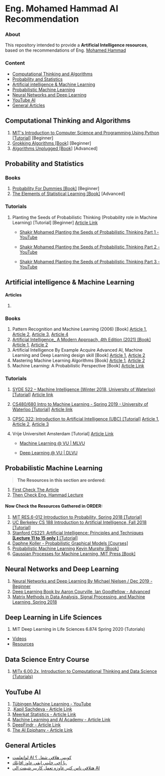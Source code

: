 # Eng. Mohamed Hammad **AI Recommendation**

### About

This repository intended to provide a **Artificial Intelligence resources**, based on the recommendations of Eng. [Mohamed Hammad](https://www.linkedin.com/in/mohamed-hammad-a720a622/)

### Content

- [Computational Thinking and Algorithms](#Computational-Thinking-and-Algorithms)
- [Probability and Statistics](#Probability-and-Statistics)
- [Artificial intelligence & Machine Learning](#Artificial-intelligence-&-Machine-Learning)
- [Probabilistic Machine Learning](#Probabilistic-Machine-Learning)
- [Neural Networks and Deep Learning](#Neural-Networks-and-Deep-Learning)
- [YouTube AI ](#YouTube-AI)
- [General Articles](#General-Articles  )

## Computational Thinking and Algorithms

1. [MIT's Introduction to Computer Science and Programming Using Python  [Tutorial]](https://www.youtube.com/watch?v=Q_itdXI3YeE&list=PLRJdqdXieSHN0U9AdnmwD-9QcR9hmw04d)  [Beginner]
2. [Grokking Algorithms [Book]](https://bit.ly/3xl71jO) [Beginner]
3. [Algorithms Unplugged [Book]](https://link.springer.com/book/10.1007/978-3-642-15328-0) [Advanced]

## Probability and Statistics

### Books

1. [Probability For Dummies [Book]](http://libgen.gs/get.php?md5=1ccb8da43945e52e3835007e053677c5&key=UWEPRE3S9Y7A5F5Q&mirr=1) [Beginner]
2. [The Elements of Statistical Learning [Book]](https://hastie.su.domains/Papers/ESLII.pdf) [Advanced]

### Tutorials

1. Planting the Seeds of Probabilistic Thinking (Probability role in Machine Learning) [Tutorial] [Beginner] [Article Link](https://www.facebook.com/mohamed.hamedhammad/posts/pfbid0WkBXqXiFGbJA4FWExBUdy5i413PZfGvtekRid4iwYMTD41KgFdnP9E1zH5s8KWVFl)

   - [Shakir Mohamed Planting the Seeds of Probabilistic Thinking Part 1 - YouTube](https://www.youtube.com/watch?v=hlVayKW8v9M)

   - [Shakir Mohamed Planting the Seeds of Probabilistic Thinking Part 2 - YouTube](https://www.youtube.com/watch?v=Yp5YF1JR8HE&t=1139s)

   - [Shakir Mohamed Planting the Seeds of Probabilistic Thinking Part 3 - YouTube](https://www.youtube.com/watch?v=yachHELNsz4&t=1s)

   

## Artificial intelligence & Machine Learning

#### Articles

1. 

### Books

1. Pattern Recognition and Machine Learning (2006) [Book]  [Article 1](https://www.facebook.com/mohamed.hamedhammad/posts/pfbid023CeyGSujorL7zXW31fPAKXy9yqje7avwpLdTUXyiSAD5BEF3U9grWABATL3uU9pvl), [Article 2](https://www.facebook.com/mohamed.hamedhammad/posts/pfbid024NNC3LV7EnhvZibW55P5wR9r7AN9zVkgJMZmdcx1Q5Ge8KpQo6cYm1YP3Dvy4vXgl), [Article 3](https://www.facebook.com/mohamed.hamedhammad/posts/pfbid02Frf4Xp87DszBHCmbsoyuoZXF1omxY3J3Cm417ybwh6Ko4tJGBPEC9wRP5UBh1Kyjl), [Article 4 ](https://www.facebook.com/mohamed.hamedhammad/posts/pfbid029Tfq9MHhYkrWjSE7uwQzjYBYUa5QtnZrnQebp4hFtSPkd5YXCZmJcQJjxWirnVujl)
2. [Artificial Intelligence_ A Modern Approach, 4th Edition (2021) [Book]](https://drive.google.com/file/d/11VOTkNHySxbJvEYTo6T7zLipUSFipSZL/view?fbclid=IwAR0GidMOdOhAfjOfSmpcLZho53uBjboaDbzVZrzUwNP7qJLuCn_26-XabHc)  [Article 1](https://www.facebook.com/story.php?story_fbid=5360290700710103&id=100001876777351), [Article 2 ](https://www.facebook.com/mohamed.hamedhammad/posts/pfbid0313wJ51k428czBEq7SiRPUVZYZJYGKuTEjrbxJUHSmYtBGQoXAkq3V56FMDidm8hjl)
3. Artificial Intelligence By Example Acquire Advanced AI, Machine Learning and Deep Learning design skill  [Book] [Article 1](https://www.facebook.com/mohamed.hamedhammad/posts/pfbid0wdPobnXwg2WQD7LwuVtiGEWxUpGiwzdUNJsJ3GB562bFQGMXJUzfvide8qUspminl), [Article 2 ](https://www.facebook.com/mohamed.hamedhammad/posts/pfbid0313wJ51k428czBEq7SiRPUVZYZJYGKuTEjrbxJUHSmYtBGQoXAkq3V56FMDidm8hjl)
4. Mastering Machine Learning Algorithms [Book]  [Article 1](https://www.facebook.com/mohamed.hamedhammad/posts/pfbid0wdPobnXwg2WQD7LwuVtiGEWxUpGiwzdUNJsJ3GB562bFQGMXJUzfvide8qUspminl), [Article 2](https://www.facebook.com/mohamed.hamedhammad/posts/pfbid0313wJ51k428czBEq7SiRPUVZYZJYGKuTEjrbxJUHSmYtBGQoXAkq3V56FMDidm8hjl)
5. Machine Learning: A Probabilistic Perspective [Book] [Article Link](https://www.facebook.com/mohamed.hamedhammad/posts/pfbid0FVUHjibzYrzYrpcmyaSV4NspxLL7Wauwd77JGnsDdEyNQb4EYrnFWV5LmnjsVMb9l)

### Tutorials

1. [SYDE 522 – Machine Intelligence (Winter 2018, University of Waterloo)  [Tutorial]](https://www.youtube.com/playlist?list=PL4upCU5bnihwCX93Gv6AQnKmVMwx4AZoT) [Article link](https://www.facebook.com/mohamed.hamedhammad/posts/pfbid0FVUHjibzYrzYrpcmyaSV4NspxLL7Wauwd77JGnsDdEyNQb4EYrnFWV5LmnjsVMb9l)

2. [CS480/680 Intro to Machine Learning - Spring 2019 - University of Waterloo [Tutorial]](https://www.youtube.com/playlist?list=PLdAoL1zKcqTW-uzoSVBNEecKHsnug_M0k)  [Article link](https://www.facebook.com/mohamed.hamedhammad/posts/pfbid0FVUHjibzYrzYrpcmyaSV4NspxLL7Wauwd77JGnsDdEyNQb4EYrnFWV5LmnjsVMb9l)

3. [CPSC 322: Introduction to Artificial Intelligence (UBC) [Tutorial]](http://www.infocobuild.com/education/audio-video-courses/computer-science/cpsc322-2013-ubc.html)  [Article 1](https://www.facebook.com/mohamed.hamedhammad/posts/pfbid08R4RA6JwjnKCXhzu5fU54JKMNzdTgntWK2YLB1nHUJ3n3kBH7UcaLpbmvuuaVNhNl), [Article 2](https://www.facebook.com/mohamed.hamedhammad/posts/pfbid0313wJ51k428czBEq7SiRPUVZYZJYGKuTEjrbxJUHSmYtBGQoXAkq3V56FMDidm8hjl), [Article 3](https://www.facebook.com/mohamed.hamedhammad/posts/pfbid0FVUHjibzYrzYrpcmyaSV4NspxLL7Wauwd77JGnsDdEyNQb4EYrnFWV5LmnjsVMb9l)

4. Vrije Universiteit Amsterdam [Tutorial]  [Article Link](https://www.facebook.com/mohamed.hamedhammad/posts/pfbid0mEE6NT8gHnd9Mxv5yhRr3vu7cnfepdtQd8zRKqKrNFvdVyTgxjuH3Td1kb35uvnsl)

   - [Machine Learning @ VU | MLVU](https://mlvu.github.io/?fbclid=IwAR359JZSY34SDo0k33X8mgqd-tKJuQbnp0i9fqof7YLBgp1sByd1dOqYE4c)

   - [Deep Learning @ VU | DLVU](https://dlvu.github.io/?fbclid=IwAR33skW4Il_IFDk1GoHd3pfvF_2DUUX8SQGjGQI4cN_Bjhlobk4gpFvkMXg)

   

## Probabilistic Machine Learning

> **The Resources in this section are ordered:**

1. [First Check The Article](https://www.facebook.com/mohamed.hamedhammad/posts/6005266736212493)
2. [Then Check Eng. Hammad Lecture](https://www.youtube.com/watch?v=zo0pC3GLyes)

#### **Now Check the Resources Gathered in ORDER:**

1. [MIT RES.6-012 Introduction to Probability, Spring 2018 [Tutorial]](https://www.youtube.com/watch?v=1uW3qMFA9Ho&list=PLUl4u3cNGP60hI9ATjSFgLZpbNJ7myAg6)
2. [UC Berkeley CS 188 Introduction to Artificial Intelligence, Fall 2018 [Tutorial]](https://www.youtube.com/playlist?list=PLsOUugYMBBJENfZ3XAToMsg44W7LeUVhF)
3. [Stanford CS221: Artificial Intelligence: Principles and Techniques  **[Lecture 11 to 15 only ]**  [Tutorial]](https://www.youtube.com/playlist?list=PLoROMvodv4rO1NB9TD4iUZ3qghGEGtqNX)
4. [Daphne Koller - Probabilistic Graphical Models [Courses]](https://www.coursera.org/instructor/koller)
5.  [Probabilistic Machine Learning Kevin Murphy [Book]](https://cloudflare-ipfs.com/ipfs/bafykbzaceddfhucra7kvibeg3sed6hn7gpimz2flux35ys3fw3kv7z77kshr2?filename=%28Adaptive%20Computation%20and%20Machine%20Learning%29%20Kevin%20P.%20Murphy%20-%20Machine%20Learning_%20A%20Probabilistic%20Perspective-The%20MIT%20Press%20%282012%29.pdf) 
6. [Gaussian Processes for Machine Learning, MIT Press [Book]](https://cloudflare-ipfs.com/ipfs/bafykbzacecewgqxguyzno2zwchl5ivlml6m3cyyk5qnj5rdkjcac6hemktkbm?filename=%28Adaptive%20computation%20and%20machine%20learning%29%20Williams%2C%20Christopher%20K.%20I._Rasmussen%2C%20Carl%20Edward%20-%20Gaussian%20processes%20for%20machine%20learning-MIT%20Press%20%282008%29.pdf)





## Neural Networks and Deep Learning

1. [Neural Networks and Deep Learning By Michael Nielsen / Dec 2019 - Beginner](http://neuralnetworksanddeeplearning.com/index.html)
2.  [Deep Learning Book by Aaron Courville, Ian Goodfellow - Advanced](https://www.deeplearningbook.org/)
3. [Matrix Methods in Data Analysis, Signal Processing, and Machine Learning, Spring 2018](https://m.youtube.com/playlist?list=PLUl4u3cNGP63oMNUHXqIUcrkS2PivhN3k)



## Deep Learning in Life Sciences

1. MIT Deep Learning in Life Sciences 6.874 Spring 2020 (Tutorials)

- [Videos](https://www.youtube.com/playlist?list=PLypiXJdtIca5ElZMWHl4HMeyle2AzUgVB)
- [Resources](https://mit6874.github.io/)

## Data Science Entry Course

1. [MITx 6.00.2x, Introduction to Computational Thinking and Data Science (Tutorials)](https://www.edx.org/course/introduction-to-computational-thinking-and-data-4)



## YouTube AI 

1. [Tübingen Machine Learning - YouTube](https://www.youtube.com/c/TübingenML/playlists)
2. .[Kapil Sachdeva - ](https://www.youtube.com/c/KapilSachdeva/playlists)[Article Link](https://www.facebook.com/mohamed.hamedhammad/posts/pfbid0vPkZ3bngppP7yZFa48WpWeLWRqUgi6BYxobkejTeBh7jxN2mBHY4j6iXKiFTHs8fl)
3. [Meerkat Statistics - ](https://www.youtube.com/c/MeerkatStatistics/playlists)[Article Link](https://www.facebook.com/mohamed.hamedhammad/posts/pfbid0vPkZ3bngppP7yZFa48WpWeLWRqUgi6BYxobkejTeBh7jxN2mBHY4j6iXKiFTHs8fl)
4. [Machine Learning and AI Academy - ](https://www.youtube.com/channel/UC4lM4hz_v5ixNjK54UwPEVw/playlists)[Article Link](https://www.facebook.com/mohamed.hamedhammad/posts/pfbid0vPkZ3bngppP7yZFa48WpWeLWRqUgi6BYxobkejTeBh7jxN2mBHY4j6iXKiFTHs8fl)
5. [DeepFindr - ](https://www.youtube.com/c/DeepFindr/playlists)[Article Link](https://www.facebook.com/mohamed.hamedhammad/posts/pfbid0vPkZ3bngppP7yZFa48WpWeLWRqUgi6BYxobkejTeBh7jxN2mBHY4j6iXKiFTHs8fl)
6. [The AI Epiphany - ](https://www.youtube.com/c/TheAIEpiphany/playlists)[Article Link](https://www.facebook.com/mohamed.hamedhammad/posts/pfbid0vPkZ3bngppP7yZFa48WpWeLWRqUgi6BYxobkejTeBh7jxN2mBHY4j6iXKiFTHs8fl)

## General Articles 

- [لواتعلمت AI كويس هلاقي شغل ؟](https://www.facebook.com/mohamed.hamedhammad/posts/pfbid02W2F9NUzdLxb4QUg8AiiS1eT3gdjWRMGFa9eeoDWRUUUXBzfWQAQ3fdgANfJ4h6Zjl)
- [يا اخي خليني ابقي عاوز اقابلك.](https://www.facebook.com/mohamed.hamedhammad/posts/pfbid0jWQeVDJfm2VUppT4meZts9UpnBcDWLCsHiWyr3MqreVpEws9y3KeeK1ZJXdTZ9sYl)
- [هتلاقي ناس كتير عاوزه  تعمل كاريير شيفت الي AI ](https://www.facebook.com/mohamed.hamedhammad/posts/pfbid02W6cWgbBcUpGU8maysD9z36LtBo1KTVCeYdXxqKSVM7NPrPEbnpRzkYzcsTKWpmoWl)





